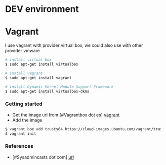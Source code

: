 # DEV environment

# Vagrant
I use vagrant with provider virtual box, we could also use with other provider vmware

```sh
# install virtual box
$ sudo apt-get install virtualbox
```

```sh
# install vagrant
$ sudo apt-get install vagrant
```

```sh
# install Dynamic Kernel Module Support Framework
$ sudo apt-get install virtualbox-dkms
```

### Getting started 
* Get the image url from [#Vagrantbox dot es] [vagrant]
* Add the image
```sh
$ vagrant box add trusty64 https://cloud-images.ubuntu.com/vagrant/trusty/current/trusty-server-cloudimg-amd64-vagrant-disk1.box
$ vagrant init
```

### References
* [#Sysadmincasts dot com] [url]






[vagrant]: <http://www.vagrantbox.es/>
[url]: <https://sysadmincasts.com/episodes/45-learning-ansible-with-vagrant-part-2-4>
